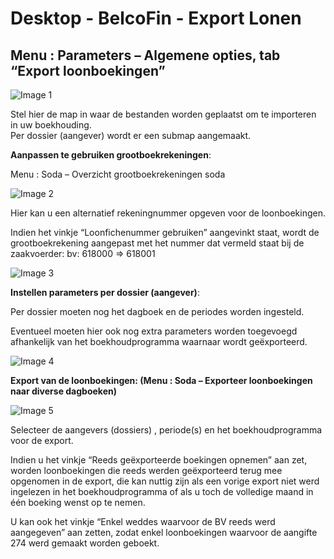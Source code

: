 # Desktop - BelcoFin - Export Lonen

## Menu : Parameters – Algemene opties, tab “Export loonboekingen”

![Image 1](https://s3-eu-central-1.amazonaws.com/euc-cdn.freshdesk.com/data/helpdesk/attachments/production/101031856674/original/Y9UUHNPwbSHvIbihFwAt_D7fXmTx80uuKA.png?1663226728)

Stel hier de map in waar de bestanden worden geplaatst om te importeren in uw boekhouding. <br>
Per dossier (aangever) wordt er een submap aangemaakt.

**Aanpassen te gebruiken grootboekrekeningen**:

Menu : Soda – Overzicht grootboekrekeningen soda

![Image 2](https://s3-eu-central-1.amazonaws.com/euc-cdn.freshdesk.com/data/helpdesk/attachments/production/101031856673/original/0iM_Zmmnij50R4TJ9P_baUoVq8bfLhFv1g.png?1663226728)

Hier kan u een alternatief rekeningnummer opgeven voor de loonboekingen.

Indien het vinkje “Loonfichenummer gebruiken” aangevinkt staat, wordt de grootboekrekening aangepast met het nummer dat vermeld staat bij de zaakvoerder: bv: 618000 => 618001

![Image 3](https://s3-eu-central-1.amazonaws.com/euc-cdn.freshdesk.com/data/helpdesk/attachments/production/101031856676/original/BBrwjVVffjGQxdEAccuTfOc_PdlA-o04vw.png?1663226728)

**Instellen parameters per dossier (aangever)**:

Per dossier moeten nog het dagboek en de periodes worden ingesteld.

Eventueel moeten hier ook nog extra parameters worden toegevoegd afhankelijk van het boekhoudprogramma waarnaar wordt geëxporteerd.

![Image 4](https://s3-eu-central-1.amazonaws.com/euc-cdn.freshdesk.com/data/helpdesk/attachments/production/101031856677/original/OU_zXMDXTlRekYjVDc--NV_8PyMzru0pyQ.png?1663226728)

**Export van de loonboekingen: (Menu : Soda – Exporteer loonboekingen naar diverse dagboeken)**

![Image 5](https://s3-eu-central-1.amazonaws.com/euc-cdn.freshdesk.com/data/helpdesk/attachments/production/101031856675/original/pPE9BNzg2bzZZ9VSjavrSVlMSaaO0bCDIw.png?1663226728)

Selecteer de aangevers (dossiers) , periode(s) en het boekhoudprogramma voor de export.

Indien u het vinkje “Reeds geëxporteerde boekingen opnemen” aan zet, worden loonboekingen die reeds werden geëxporteerd terug mee opgenomen in de export, die kan nuttig zijn als een vorige export niet werd ingelezen in het boekhoudprogramma of als u toch de volledige maand in één boeking wenst op te nemen.

U kan ook het vinkje “Enkel weddes waarvoor de BV reeds werd aangegeven” aan zetten, zodat enkel loonboekingen waarvoor de aangifte 274 werd gemaakt worden geboekt.

